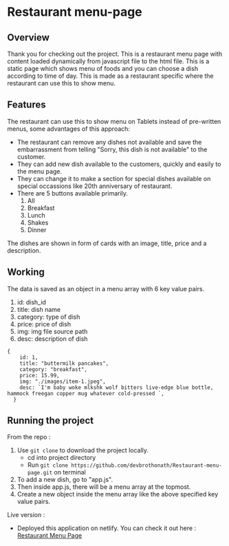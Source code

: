 # Restaurant menu-page
## Overview
Thank you for checking out the project. This is a restaurant menu page with content loaded dynamically from javascript file to the html file. This is a static page which shows menu of foods and you can choose a dish according to time of day. This is made as a restaurant specific where the restaurant can use this to show menu.

## Features
The restaurant can use this to show menu on Tablets instead of pre-written menus, some advantages of this approach:
* The restaurant can remove any dishes not available and save the embarrassment from telling "Sorry, this dish is not available" to the customer.
* They can add new dish available to the customers, quickly and easily to the menu page.
* They can change it to make a section for special dishes available on special occassions like 20th anniversary of restaurant.
* There are 5 buttons available primarily. <br>
  1. All 
  2. Breakfast 
  3. Lunch 
  4. Shakes 
  5. Dinner 

The dishes are shown in form of cards with an image, title, price and a description.
## Working
The data is saved as an object in a menu array with 6 key value pairs. <br>
1. id: dish_id
2. title: dish name
3. category: type of dish
4. price: price of dish
5. img: img file source path
6. desc: description of dish

```
{
    id: 1,
    title: "buttermilk pancakes",
    category: "breakfast",
    price: 15.99,
    img: "./images/item-1.jpeg",
    desc: `I'm baby woke mlkshk wolf bitters live-edge blue bottle, hammock freegan copper mug whatever cold-pressed `,
  }
```

## Running the project
  From the repo :  
1. Use `git clone` to download the project locally.
    * cd into project directory
    * Run `git clone https://github.com/devbrothonath/Restaurant-menu-page.git` on terminal
2. To add a new dish, go to "app.js".
3. Then inside app.js, there will be a menu array at the topmost.
4. Create a new object inside the menu array like the above specified key value pairs.

  Live version : <br>
* Deployed this application on netlify. You can check it out here : [Restaurant Menu Page](https://menu-page-dynamic-d7f0b9.netlify.app/)
